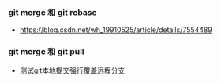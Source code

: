 ### git merge 和 git rebase
- https://blog.csdn.net/wh_19910525/article/details/7554489

### git merge  和  git pull

- 测试git本地提交强行覆盖远程分支

